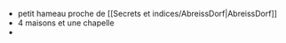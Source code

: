
- petit hameau proche de [[Secrets et indices/AbreissDorf|AbreissDorf]]
- 4 maisons et une chapelle
- 